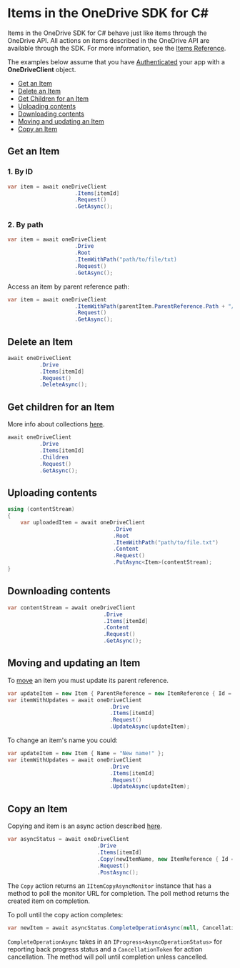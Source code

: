 Items in the OneDrive SDK for C#
=====

Items in the OneDrive SDK for C# behave just like items through the OneDrive API. All actions on items described in the OneDrive API are available through the SDK. For more information, see the [Items Reference](https://dev.onedrive.com/README.htm#item-resource). 

The examples below assume that you have [Authenticated](/docs/auth.md) your app with a **OneDriveClient** object.

* [Get an Item](#get-an-item)
* [Delete an Item](#delete-an-item)
* [Get Children for an Item](#get-children-for-an-item)
* [Uploading contents](#uploading-contents)
* [Downloading contents](#downloading-contents)
* [Moving and updating an Item](#moving-and-updating-an-item)
* [Copy an Item](#copy-an-item)

Get an Item
---------------
### 1. By ID

```csharp
var item = await oneDriveClient
                     .Items[itemId]
                     .Request()
                     .GetAsync();
```

### 2. By path

```csharp
var item = await oneDriveClient
                     .Drive
                     .Root
                     .ItemWithPath("path/to/file/txt)
                     .Request()
                     .GetAsync();
```

Access an item by parent reference path:
```csharp
var item = await oneDriveClient
                     .ItemWithPath(parentItem.ParentReference.Path + "/" + parentItem.Name + "/relative/path")
                     .Request()
                     .GetAsync();
```

Delete an Item
---------------
```csharp
await oneDriveClient
          .Drive
          .Items[itemId]
          .Request()
          .DeleteAsync();
```

Get children for an Item
-------------------------

More info about collections [here](/docs/collections.md).

```csharp
await oneDriveClient
          .Drive
          .Items[itemId]
          .Children
          .Request()
          .GetAsync();
```

Uploading contents
------------------------------

```csharp
using (contentStream)
{
    var uploadedItem = await oneDriveClient
                                 .Drive
                                 .Root
                                 .ItemWithPath("path/to/file.txt")
                                 .Content
                                 .Request()
                                 .PutAsync<Item>(contentStream);
}
```

Downloading contents
------------------------------

```csharp
var contentStream = await oneDriveClient
                              .Drive
                              .Items[itemId]
                              .Content
                              .Request()
                              .GetAsync();
```

Moving and updating an Item
--------------
To [move](https://dev.onedrive.com/items/move.htm) an item you must update its parent reference.

```csharp
var updateItem = new Item { ParentReference = new ItemReference { Id = newParentId } };
var itemWithUpdates = await oneDriveClient
                                .Drive
                                .Items[itemId]
                                .Request()
                                .UpdateAsync(updateItem);
```

To change an item's name you could:

```csharp
var updateItem = new Item { Name = "New name!" };
var itemWithUpdates = await oneDriveClient
                                .Drive
                                .Items[itemId]
                                .Request()
                                .UpdateAsync(updateItem);

```

Copy an Item
---------------
Copying and item is an async action described [here](https://dev.onedrive.com/items/copy.htm).

```csharp
var asyncStatus = await oneDriveClient
                            .Drive
                            .Items[itemId]
                            .Copy(newItemName, new ItemReference { Id = copyLocationId })
                            .Request()
                            .PostAsync();  
```

The `Copy` action returns an `IItemCopyAsyncMonitor` instance that has a method to poll the monitor URL for completion. The poll method returns the created item on completion.

To poll until the copy action completes:

```csharp
var newItem = await asyncStatus.CompleteOperationAsync(null, CancellationToken.None);
```

`CompleteOperationAsync` takes in an `IProgress<AsyncOperationStatus>` for reporting back progress status and a `CancellationToken` for action cancellation. The method will poll until completion unless cancelled.